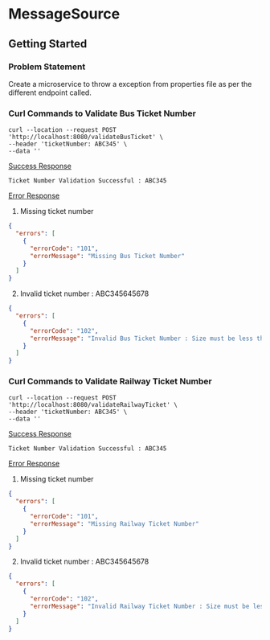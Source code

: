 # MessageSource

## Getting Started

### Problem Statement

Create a microservice to throw a exception from properties file 
as per the different endpoint called.

### Curl Commands to Validate Bus Ticket Number

```
curl --location --request POST 'http://localhost:8080/validateBusTicket' \
--header 'ticketNumber: ABC345' \
--data ''
```
<u>Success Response</u>
```
Ticket Number Validation Successful : ABC345
```
</details>

<u>Error Response</u>
1. Missing ticket number
```json
{
  "errors": [
    {
      "errorCode": "101",
      "errorMessage": "Missing Bus Ticket Number"
    }
  ]
}
```
2. Invalid ticket number : ABC345645678
```json
{
  "errors": [
    {
      "errorCode": "102",
      "errorMessage": "Invalid Bus Ticket Number : Size must be less than 9"
    }
  ]
}
```
</details>

### Curl Commands to Validate Railway Ticket Number

```
curl --location --request POST 'http://localhost:8080/validateRailwayTicket' \
--header 'ticketNumber: ABC345' \
--data ''
```
<u>Success Response</u>
```
Ticket Number Validation Successful : ABC345
```
</details>

<u>Error Response</u>
1. Missing ticket number
```json
{
  "errors": [
    {
      "errorCode": "101",
      "errorMessage": "Missing Railway Ticket Number"
    }
  ]
}
```
2. Invalid ticket number : ABC345645678
```json
{
  "errors": [
    {
      "errorCode": "102",
      "errorMessage": "Invalid Railway Ticket Number : Size must be less than 9"
    }
  ]
}
```
</details>
